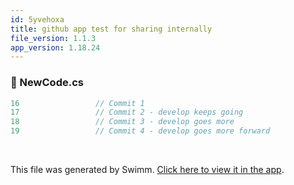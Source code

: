 ```yaml
---
id: 5yvehoxa
title: github app test for sharing internally
file_version: 1.1.3
app_version: 1.18.24
---
```



<!-- NOTE-swimm-snippet: the lines below link your snippet to Swimm -->
### 📄 NewCode.cs
```c#
16                 // Commit 1
17                 // Commit 2 - develop keeps going
18                 // Commit 3 - develop goes more
19                 // Commit 4 - develop goes more forward
```

<br/>

This file was generated by Swimm. [Click here to view it in the app](https://app.swimm.io/repos/Z2l0aHViJTNBJTNBY3NoYXJwLXNoYXVsLXRlc3QlM0ElM0Fzd2ltbWlv/docs/5yvehoxa).
